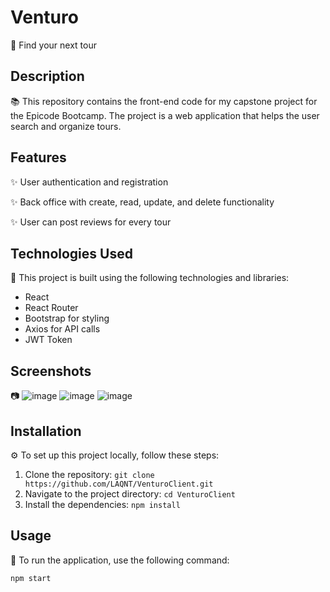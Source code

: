 # Venturo 

🚀 Find your next tour

## Description

📚 This repository contains the front-end code for my capstone project for the Epicode Bootcamp. The project is a web application that helps the user search and organize tours.

## Features

✨ User authentication and registration

✨ Back office with create, read, update, and delete functionality

✨ User can post reviews for every tour



## Technologies Used

🔧 This project is built using the following technologies and libraries:

- React
- React Router
- Bootstrap for styling
- Axios for API calls
- JWT Token

## Screenshots
📷 
![image](https://github.com/LAQNT/VenturoClient/assets/119738902/6dfd4c77-8b13-4923-ac38-a0b0b15c8aeb)
![image](https://github.com/LAQNT/VenturoClient/assets/119738902/139621f8-b470-424f-aa6b-da05d4e09d56)
![image](https://github.com/LAQNT/VenturoClient/assets/119738902/456d3975-b240-4045-9b78-8415e9476910)




## Installation

⚙️ To set up this project locally, follow these steps:

1. Clone the repository: `git clone https://github.com/LAQNT/VenturoClient.git`
2. Navigate to the project directory: `cd VenturoClient`
3. Install the dependencies: `npm install`

## Usage

🔧 To run the application, use the following command:

```bash
npm start
